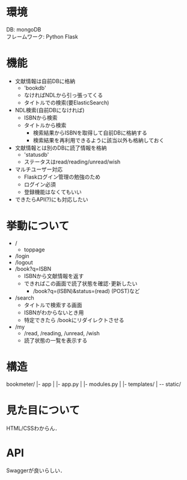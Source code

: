 # 環境
DB: mongoDB  
フレームワーク: Python Flask

# 機能
- 文献情報は自前DBに格納
    - 'bookdb'
    - なければNDLから引っ張ってくる
    - タイトルでの検索(要ElasticSearch)
- NDL検索(自前DBになければ)
    - ISBNから検索
    - タイトルから検索
        - 検索結果からISBNを取得して自前DBに格納する
        - 検索結果を再利用できるように該当以外も格納しておく
- 文献情報とは別のDBに読了情報を格納
    - 'statusdb'
    - ステータスはread/reading/unread/wish
- マルチユーザー対応
    - Flaskログイン管理の勉強のため
    - ログイン必須
    - 登録機能はなくてもいい
- できたらAPI(?)にも対応したい

# 挙動について
- /
    - toppage
- /login
- /logout
- /book?q=ISBN  
    - ISBNから文献情報を返す
    - できればこの画面で読了状態を確認･更新したい
        - /book?q=(ISBN)&status=(read)  (POST)など
- /search  
    - タイトルで検索する画面  
    - ISBNがわからないとき用
    - 特定できたら /bookにリダイレクトさせる
- /my
    - /read, /reading, /unread, /wish
    - 読了状態の一覧を表示する

# 構造
bookmeter/
|- app
|  |- app.py
|  |- modules.py
|  |- templates/
|  -- static/

# 見た目について
HTML/CSSわからん．

# API
Swaggerが良いらしい．